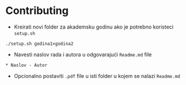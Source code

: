 # Contributing

* Kreirati novi folder za akademsku godinu ako je potrebno koristeci `setup.sh` 
```
./setup.sh godina1×godina2
```
* Navesti naslov rada i autora u odgovarajući `Readme.md` file
```
* Naslov - Autor   
```
* Opcionalno postaviti `.pdf` file u isti folder u kojem se nalazi `Readme.md`
 